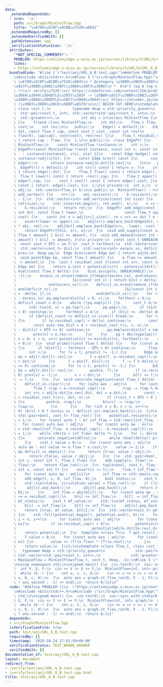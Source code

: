 ```yaml
---
data:
  _extendedDependsOn:
  - icon: ':x:'
    path: src/Graph/MinCostFlow.hpp
    title: "\u6700\u5C0F\u8CBB\u7528\u6D41"
  _extendedRequiredBy: []
  _extendedVerifiedWith: []
  _pathExtension: cpp
  _verificationStatusIcon: ':x:'
  attributes:
    '*NOT_SPECIAL_COMMENTS*': ''
    PROBLEM: https://onlinejudge.u-aizu.ac.jp/courses/library/5/GRL/6/GRL_6_B
    links:
    - https://onlinejudge.u-aizu.ac.jp/courses/library/5/GRL/6/GRL_6_B
  bundledCode: "#line 1 \"test/aoj/GRL_6_B.test.cpp\"\n#define PROBLEM \\\n  \"https://onlinejudge.u-aizu.ac.jp/courses/library/5/GRL/6/GRL_6_B\"\
    \n#include <bits/stdc++.h>\n#line 3 \"src/Graph/MinCostFlow.hpp\"\n/**\n * @title\
    \ \u6700\u5C0F\u8CBB\u7528\u6D41\n * @category \u30B0\u30E9\u30D5\n *  PrimalDual(\u5BB9\
    \u91CF\u30B9\u30B1\u30FC\u30EA\u30F3\u30B0)\n *  O(m^2 log U log n)\n * @see https://misawa.github.io/others/flow/library_design.html\n\
    \ */\n// verify\u7528:\n// https://codeforces.com/contest/316/problem/C2\n// (Radix-Heap\u3067\
    \u306A\u3044\u3068TLE\u3057\u305F -> \u5BB9\u91CF\u30B9\u30B1\u30FC\u30EA\u30F3\
    \u30B0\u306A\u3089TLE\u3057\u306A\u3044)\n// https://atcoder.jp/contests/geocon2013/tasks/geocon2013_b\
    \ (\u30B3\u30B9\u30C8\u5B9F\u6570)\n\n// BEGIN CUT HERE\n\ntemplate <class flow_t,\
    \ class cost_t,\n          typename Heap = std::priority_queue<\n            \
    \  std::pair<cost_t, int>, std::vector<std::pair<cost_t, int>>,\n            \
    \  std::greater<>>,\n          int obj = 1>\nclass MinCostFlow {\n  class Edge\
    \ {\n    friend class MinCostFlow;\n    int dst;\n    flow_t flow, cap;\n    cost_t\
    \ cost;\n    int rev;\n\n   public:\n    Edge() = default;\n    Edge(const int\
    \ dst, const flow_t cap, const cost_t cost, const int rev)\n        : dst(dst),\
    \ flow(0), cap(cap), cost(cost), rev(rev) {}\n    flow_t residual_cap() const\
    \ { return cap - flow; }\n  };\n\n public:\n  class EdgePtr {\n    friend class\
    \ MinCostFlow;\n    const MinCostFlow *instance;\n    int v;\n    int e;\n   \
    \ EdgePtr(const MinCostFlow *const instance, const int v, const int e)\n     \
    \   : instance(instance), v(v), e(e) {}\n    const Edge &edge() const { return\
    \ instance->adj[v][e]; }\n    const Edge &rev() const {\n      const Edge &e =\
    \ edge();\n      return instance->adj[e.dst][e.rev];\n    }\n\n   public:\n  \
    \  EdgePtr() = default;\n    int src() const { return v; }\n    int dst() const\
    \ { return edge().dst; }\n    flow_t flow() const { return edge().flow; }\n  \
    \  flow_t lower() const { return -rev().cap; }\n    flow_t upper() const { return\
    \ edge().cap; }\n    cost_t cost() const { return edge().cost; }\n    cost_t gain()\
    \ const { return -edge().cost; }\n  };\n\n private:\n  int n;\n  std::vector<std::vector<Edge>>\
    \ adj;\n  std::vector<flow_t> b;\n\n public:\n  MinCostFlow() : n(0) {}\n  int\
    \ add_vertex() {\n    n++;\n    adj.resize(n);\n    b.resize(n);\n    return n\
    \ - 1;\n  }\n  std::vector<int> add_vertices(const int size) {\n    std::vector<int>\
    \ ret(size);\n    std::iota(ret.begin(), ret.end(), n);\n    n += size;\n    adj.resize(n);\n\
    \    b.resize(n);\n    return ret;\n  }\n  EdgePtr add_edge(const int src, const\
    \ int dst, const flow_t lower,\n                   const flow_t upper, const cost_t\
    \ cost) {\n    const int e = adj[src].size(), re = src == dst ? e + 1 : adj[dst].size();\n\
    \    assert(lower <= upper);\n    adj[src].emplace_back(Edge{dst, upper, cost\
    \ * obj, re});\n    adj[dst].emplace_back(Edge{src, -lower, -cost * obj, e});\n\
    \    return EdgePtr{this, src, e};\n  }\n  void add_supply(const int v, const\
    \ flow_t amount) { b[v] += amount; }\n  void add_demand(const int v, const flow_t\
    \ amount) { b[v] -= amount; }\n\n private:\n  const cost_t UNREACHABLE = numeric_limits<cost_t>::max();\n\
    \  const cost_t EPS = 1e-7;\n  cost_t farthest;\n  std::vector<cost_t> potential;\n\
    \  std::vector<cost_t> dist;\n  std::vector<int> excess_vs, deficit_vs;\n  std::vector<int>\
    \ prev;\n  Heap pq;\n  Edge &rev(const Edge &e) { return adj[e.dst][e.rev]; }\n\
    \  void push(Edge &e, const flow_t amount) {\n    e.flow += amount;\n    adj[e.dst][e.rev].flow\
    \ -= amount;\n  }\n  cost_t residual_cost_t(const int src, const int dst, const\
    \ Edge &e) {\n    return e.cost + potential[src] - potential[dst];\n  }\n  bool\
    \ dual(const flow_t delta) {\n    dist.assign(n, UNREACHABLE);\n    prev.assign(n,\
    \ -1);\n    excess_vs.erase(remove_if(begin(excess_vs), end(excess_vs),\n    \
    \                          [&](const int v) { return b[v] < delta; }),\n     \
    \               end(excess_vs));\n    deficit_vs.erase(remove_if(begin(deficit_vs),\
    \ end(deficit_vs),\n                               [&](const int v) { return b[v]\
    \ > -delta; }),\n                     end(deficit_vs));\n    for (const auto v\
    \ : excess_vs) pq.emplace(dist[v] = 0, v);\n    farthest = 0;\n    std::size_t\
    \ deficit_count = 0;\n    while (!pq.empty()) {\n      cost_t d;\n      int u;\n\
    \      std::tie(d, u) = pq.top();\n      pq.pop();\n      if (dist[u] - d + EPS\
    \ < 0) continue;\n      farthest = d;\n      if (b[u] <= -delta) deficit_count++;\n\
    \      if (deficit_count >= deficit_vs.size()) break;\n      for (auto &e : adj[u])\
    \ {\n        if (e.residual_cap() < delta) continue;\n        const auto v = e.dst;\n\
    \        const auto new_dist = d + residual_cost_t(u, v, e);\n        if (new_dist\
    \ - dist[v] + EPS >= 0) continue;\n        pq.emplace(dist[v] = new_dist, v);\n\
    \        prev[v] = e.rev;\n      }\n    }\n    pq = decltype(pq)();\n    for (int\
    \ v = 0; v < n; v++) potential[v] += min(dist[v], farthest);\n    return deficit_count\
    \ > 0;\n  }\n  void primal(const flow_t delta) {\n    for (const auto t : deficit_vs)\
    \ {\n      if (dist[t] - farthest - EPS > 0) continue;\n      flow_t f = -b[t];\n\
    \      int v;\n      for (v = t; prev[v] != -1;) {\n        Edge &r = adj[v][prev[v]],\
    \ &e = adj[r.dst][r.rev];\n        f = min(f, e.residual_cap());\n        v =\
    \ r.dst;\n      }\n      f = min(f, b[v]);\n      f -= f % delta;\n      if (f\
    \ <= 0) continue;\n      for (v = t; prev[v] != -1;) {\n        Edge &r = adj[v][prev[v]],\
    \ &e = adj[r.dst][r.rev];\n        push(e, f);\n        if (e.residual_cap() <=\
    \ 0) prev[v] = -1;\n        v = r.dst;\n      }\n      b[t] += f;\n      b[v]\
    \ -= f;\n    }\n  }\n  void saturate_negative(const flow_t delta) {\n    excess_vs.clear();\n\
    \    deficit_vs.clear();\n    for (auto &es : adj)\n      for (auto &e : es) {\n\
    \        flow_t rcap = e.residual_cap();\n        rcap -= rcap % delta;\n    \
    \    int src = adj[e.dst][e.rev].dst, dst = e.dst;\n        const cost_t rcost_t\
    \ = residual_cost_t(src, dst, e);\n        if (rcost_t + EPS < 0 || rcap < 0)\
    \ {\n          push(e, rcap);\n          b[src] -= rcap;\n          b[dst] +=\
    \ rcap;\n        }\n      }\n    for (int v = 0; v < n; v++)\n      if (b[v] !=\
    \ 0) (b[v] > 0 ? excess_vs : deficit_vs).emplace_back(v);\n  }\n\n public:\n \
    \ std::pair<bool, cost_t> flow_run() {\n    potential.resize(n);\n    flow_t inf_flow\
    \ = 1;\n    for (const auto t : b) inf_flow = std::max({inf_flow, t, -t});\n \
    \   for (const auto &es : adj)\n      for (const auto &e : es)\n        inf_flow\
    \ = std::max({inf_flow, e.residual_cap(), -e.residual_cap()});\n    flow_t delta\
    \ = 1;\n    while (delta < inf_flow) delta *= 2;\n    for (; delta; delta /= 2)\
    \ {\n      saturate_negative(delta);\n      while (dual(delta)) primal(delta);\n\
    \    }\n    cost_t value = 0;\n    for (const auto &es : adj)\n      for (const\
    \ auto &e : es) value += e.flow * e.cost;\n    value /= 2;\n    if (excess_vs.empty()\
    \ && deficit_vs.empty()) {\n      return {true, value / obj};\n    } else {\n\
    \      return {false, value / obj};\n    }\n  }\n  std::pair<bool, cost_t> st_flow_run(const\
    \ int s, const int t, flow_t flow) {\n    add_supply(s, flow);\n    add_demand(t,\
    \ flow);\n    return flow_run();\n  }\n  tuple<bool, cost_t, flow_t> max_flow_run(const\
    \ int s, const int t) {\n    assert(s != t);\n    flow_t inf_flow = abs(b[s]);\n\
    \    for (const auto &e : adj[s])\n      inf_flow += std::max(e.cap, static_cast<flow_t>(0));\n\
    \    add_edge(t, s, 0, inf_flow, 0);\n    bool status;\n    cost_t circulation_value;\n\
    \    std::tie(status, circulation_value) = flow_run();\n    if (!status) {\n \
    \     adj[s].pop_back();\n      adj[t].pop_back();\n      return {status, circulation_value,\
    \ 0};\n    }\n    inf_flow = abs(b[s]);\n    for (const auto &e : adj[s]) inf_flow\
    \ += e.residual_cap();\n    b[s] += inf_flow;\n    b[t] -= inf_flow;\n    bool\
    \ mf_status;\n    cost_t mf_value;\n    std::tie(mf_status, mf_value) = flow_run();\n\
    \    b[s] -= inf_flow;\n    b[t] += inf_flow;\n    adj[s].pop_back();\n    adj[t].pop_back();\n\
    \    return {true, mf_value, b[t]};\n  }\n  std::vector<cost_t> get_potential()\
    \ {\n    std::fill(potential.begin(), potential.end(), 0);\n    for (int i = 0;\
    \ i < n; i++)\n      for (const auto &es : adj)\n        for (const auto &e :\
    \ es)\n          if (e.residual_cap() > 0)\n            potential[e.dst] = min(potential[e.dst],\n\
    \                                   potential[adj[e.dst][e.rev].dst] + e.cost);\n\
    \    return potential;\n  }\n  template <class T>\n  T get_result_value() {\n\
    \    T value = 0;\n    for (const auto &es : adj)\n      for (const auto &e :\
    \ es) {\n        value += (T)(e.flow) * (T)(e.cost);\n      }\n    value /= (T)2;\n\
    \    return value;\n  }\n};\n\ntemplate <class flow_t, class cost_t,\n       \
    \   typename Heap = std::priority_queue<\n              std::pair<cost_t, int>,\
    \ std::vector<std::pair<cost_t, int>>,\n              std::greater<>>>\nusing\
    \ MaxGainFlow = MinCostFlow<flow_t, cost_t, Heap, -1>;\n#line 5 \"test/aoj/GRL_6_B.test.cpp\"\
    \nusing namespace std;\n\nsigned main() {\n  cin.tie(0);\n  ios::sync_with_stdio(0);\n\
    \  int V, E, F;\n  cin >> V >> E >> F;\n  MinCostFlow<int, int> graph;\n  graph.add_vertices(V);\n\
    \  while (E--) {\n    int u, v, c, d;\n    cin >> u >> v >> c >> d;\n    graph.add_edge(u,\
    \ v, 0, c, d);\n  }\n  auto ans = graph.st_flow_run(0, V - 1, F);\n  cout << (ans.first\
    \ ? ans.second : -1) << endl;\n  return 0;\n}\n"
  code: "#define PROBLEM \\\n  \"https://onlinejudge.u-aizu.ac.jp/courses/library/5/GRL/6/GRL_6_B\"\
    \n#include <bits/stdc++.h>\n#include \"src/Graph/MinCostFlow.hpp\"\nusing namespace\
    \ std;\n\nsigned main() {\n  cin.tie(0);\n  ios::sync_with_stdio(0);\n  int V,\
    \ E, F;\n  cin >> V >> E >> F;\n  MinCostFlow<int, int> graph;\n  graph.add_vertices(V);\n\
    \  while (E--) {\n    int u, v, c, d;\n    cin >> u >> v >> c >> d;\n    graph.add_edge(u,\
    \ v, 0, c, d);\n  }\n  auto ans = graph.st_flow_run(0, V - 1, F);\n  cout << (ans.first\
    \ ? ans.second : -1) << endl;\n  return 0;\n}"
  dependsOn:
  - src/Graph/MinCostFlow.hpp
  isVerificationFile: true
  path: test/aoj/GRL_6_B.test.cpp
  requiredBy: []
  timestamp: '2020-10-24 17:01:59+09:00'
  verificationStatus: TEST_WRONG_ANSWER
  verifiedWith: []
documentation_of: test/aoj/GRL_6_B.test.cpp
layout: document
redirect_from:
- /verify/test/aoj/GRL_6_B.test.cpp
- /verify/test/aoj/GRL_6_B.test.cpp.html
title: test/aoj/GRL_6_B.test.cpp
---
```

